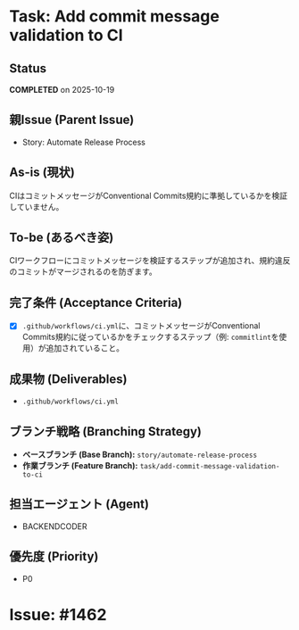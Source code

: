 # Task: Add commit message validation to CI

## Status
**COMPLETED** on 2025-10-19

## 親Issue (Parent Issue)
- Story: Automate Release Process

## As-is (現状)
CIはコミットメッセージがConventional Commits規約に準拠しているかを検証していません。

## To-be (あるべき姿)
CIワークフローにコミットメッセージを検証するステップが追加され、規約違反のコミットがマージされるのを防ぎます。

## 完了条件 (Acceptance Criteria)
- [x] `.github/workflows/ci.yml`に、コミットメッセージがConventional Commits規約に従っているかをチェックするステップ（例: `commitlint`を使用）が追加されていること。

## 成果物 (Deliverables)
- `.github/workflows/ci.yml`

## ブランチ戦略 (Branching Strategy)
- **ベースブランチ (Base Branch):** `story/automate-release-process`
- **作業ブランチ (Feature Branch):** `task/add-commit-message-validation-to-ci`

## 担当エージェント (Agent)
- BACKENDCODER

## 優先度 (Priority)
- P0

# Issue: #1462
